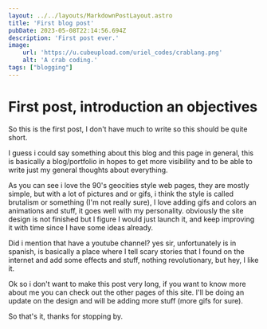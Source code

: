 ```yaml
---
layout: ../../layouts/MarkdownPostLayout.astro
title: 'First blog post'
pubDate: 2023-05-08T22:14:56.694Z 
description: 'First post ever.'
image:
    url: 'https://u.cubeupload.com/uriel_codes/crablang.png' 
    alt: 'A crab coding.'
tags: ["blogging"]
---
```



# First post, introduction an objectives

So this is the first post, I don't have much to write so this should be quite short.

I guess i could say something about this blog and this page in general, this is basically a blog/portfolio in hopes to get more visibility and to be able to write just my general thoughts about everything.

As you can see i love the 90's geocities style web pages, they are mostly simple, but with a lot of pictures and or gifs, i think the style is called brutalism or something (I'm not really sure), I love adding gifs and colors an animations and stuff, it goes well with my personality. obviously the site design is not finished but I figure I would just launch it, and keep improving it with time since I have some ideas already.

Did i mention that have a youtube channel? yes sir, unfortunately is in spanish, is basically a place where I tell scary stories that I found on the internet and add some effects and stuff, nothing revolutionary, but hey, I like it.

Ok so i don't want to make this post very long, if you want to know more about me you can check out the other pages of this site. I'll be doing an update on the design and will be adding more stuff (more gifs for sure).

So that's it, thanks for stopping by.